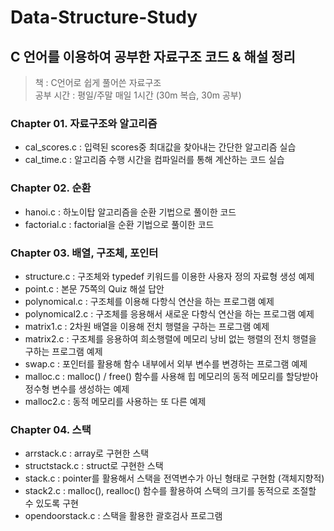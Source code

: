 # Data-Structure-Study
## C 언어를 이용하여 공부한 자료구조 코드 & 해설 정리
> 책 : C언어로 쉽게 풀어쓴 자료구조
<br>공부 시간 : 평일/주말 매일 1시간 (30m 복습, 30m 공부)

### Chapter 01. 자료구조와 알고리즘
- cal_scores.c : 입력된 scores중 최대값을 찾아내는 간단한 알고리즘 실습
- cal_time.c : 알고리즘 수행 시간을 컴파일러를 통해 계산하는 코드 실습

### Chapter 02. 순환
- hanoi.c : 하노이탑 알고리즘을 순환 기법으로 풀이한 코드
- factorial.c : factorial을 순환 기법으로 풀이한 코드

### Chapter 03. 배열, 구조체, 포인터
- structure.c : 구조체와 typedef 키워드를 이용한 사용자 정의 자료형 생성 예제
- point.c : 본문 75쪽의 Quiz 해설 답안
- polynomical.c : 구조체를 이용해 다항식 연산을 하는 프로그램 예제
- polynomical2.c : 구조체를 응용해서 새로운 다항식 연산을 하는 프로그램 예제
- matrix1.c : 2차원 배열을 이용해 전치 행렬을 구하는 프로그램 예제
- matrix2.c : 구조체를 응용하여 희소행렬에 메모리 낭비 없는 행렬의 전치 행렬을 구하는 프로그램 예제
- swap.c : 포인터를 활용해 함수 내부에서 외부 변수를 변경하는 프로그램 예제
- malloc.c : malloc() / free() 함수를 사용해 힙 메모리의 동적 메모리를 할당받아 정수형 변수를 생성하는 예제
- malloc2.c : 동적 메모리를 사용하는 또 다른 예제

### Chapter 04. 스택
- arrstack.c : array로 구현한 스택
- structstack.c : struct로 구현한 스택
- stack.c : pointer를 활용해서 스택을 전역변수가 아닌 형태로 구현함 (객체지향적)
- stack2.c : malloc(), realloc() 함수를 활용하여 스택의 크기를 동적으로 조절할 수 있도록 구현
- opendoorstack.c : 스택을 활용한 괄호검사 프로그램